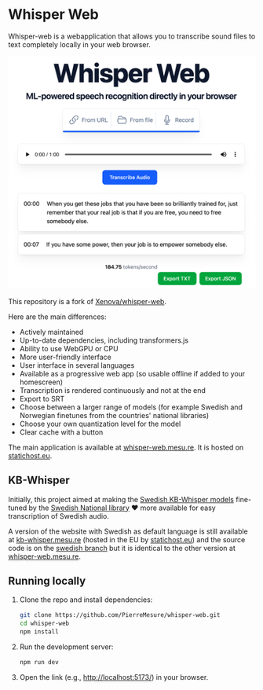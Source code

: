 # Whisper Web

Whisper-web is a webapplication that allows you to transcribe sound files to text completely locally in your web browser.

![A screenshot of the application](./screenshot.png)

This repository is a fork of [Xenova/whisper-web](https://github.com/xenova/whisper-web).

Here are the main differences:

- Actively maintained
- Up-to-date dependencies, including transformers.js
- Ability to use WebGPU or CPU
- More user-friendly interface
- User interface in several languages
- Available as a progressive web app (so usable offline if added to your homescreen)
- Transcription is rendered continuously and not at the end
- Export to SRT
- Choose between a larger range of models (for example Swedish and Norwegian finetunes from the countries' national libraries)
- Choose your own quantization level for the model
- Clear cache with a button

The main application is available at [whisper-web.mesu.re](https://whisper-web.mesu.re). It is hosted on [statichost.eu](https://statichost.eu).

## KB-Whisper

Initially, this project aimed at making the [Swedish KB-Whisper models](https://huggingface.co/collections/KBLab/kb-whisper-67af9eafb24da903b63cc4aa) fine-tuned by the [Swedish National library](https://www.kb.se/samverkan-och-utveckling/nytt-fran-kb/nyheter-samverkan-och-utveckling/2025-02-20-valtranad-ai-modell-forvandlar-tal-till-text.html) ♥️ more available for easy transcription of Swedish audio.

A version of the website with Swedish as default language is still available at [kb-whisper.mesu.re](https://kb-whisper.mesu.re) (hosted in the EU by [statichost.eu](https://statichost.eu)) and the source code is on the [swedish branch](https://github.com/PierreMesure/whisper-web/tree/swedish) but it is identical to the other version at [whisper-web.mesu.re](https://whisper-web.mesu.re).

## Running locally

1. Clone the repo and install dependencies:

    ```bash
    git clone https://github.com/PierreMesure/whisper-web.git
    cd whisper-web
    npm install
    ```

2. Run the development server:

    ```bash
    npm run dev
    ```

3. Open the link (e.g., [http://localhost:5173/](http://localhost:5173/)) in your browser.
